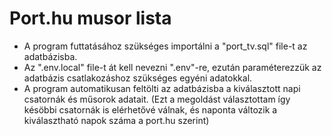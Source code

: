 # Port.hu musor lista

- A program futtatásához szükséges importálni a "port_tv.sql" file-t az adatbázisba.
- Az ".env.local" file-t át kell nevezni ".env"-re, ezután paraméterezzük az adatbázis csatlakozáshoz szükséges egyéni adatokkal.
- A program automatikusan feltölti az adatbázisba a kiválasztott napi csatornák és műsorok adatait. (Ezt a megoldást választottam így késöbbi csatornák is elérhetővé válnak, és naponta változik a kiválasztható napok száma a port.hu szerint)

